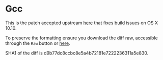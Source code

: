 Gcc
======

This is the patch accepted upstream [here](https://gcc.gnu.org/viewcvs/gcc?view=revision&revision=215251) that fixes build issues on OS X 10.10.

To preserve the formatting ensure you download the diff raw, accessible through the ``` Raw ``` button or [here](https://raw.githubusercontent.com/DomT4/scripts/master/Homebrew_Resources/Gcc/gcc1010.diff).

SHA1 of the diff is d9b77dc8ccbc8e5a4b72181e7222236311a5e830.